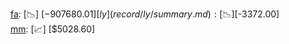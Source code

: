 [fa](record/fa/summary.md): [📉] [$-907680.01]  
[ly](record/ly/summary.md): [📉] [$-3372.00]  
[mm](record/mm/summary.md): [📈] [$5028.60]  
